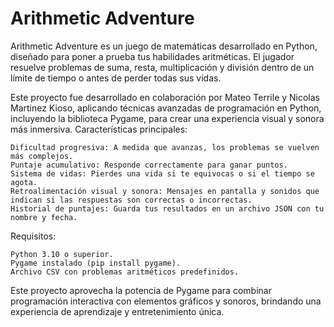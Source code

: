 # Arithmetic Adventure

Arithmetic Adventure es un juego de matemáticas desarrollado en Python, diseñado para poner a prueba tus habilidades aritméticas. El jugador resuelve problemas de suma, resta, multiplicación y división dentro de un límite de tiempo o antes de perder todas sus vidas.

Este proyecto fue desarrollado en colaboración por Mateo Terrile y Nicolas Martinez Kioso, aplicando técnicas avanzadas de programación en Python, incluyendo la biblioteca Pygame, para crear una experiencia visual y sonora más inmersiva.
Características principales:

    Dificultad progresiva: A medida que avanzas, los problemas se vuelven más complejos.
    Puntaje acumulativo: Responde correctamente para ganar puntos.
    Sistema de vidas: Pierdes una vida si te equivocas o si el tiempo se agota.
    Retroalimentación visual y sonora: Mensajes en pantalla y sonidos que indican si las respuestas son correctas o incorrectas.
    Historial de puntajes: Guarda tus resultados en un archivo JSON con tu nombre y fecha.

Requisitos:

    Python 3.10 o superior.
    Pygame instalado (pip install pygame).
    Archivo CSV con problemas aritméticos predefinidos.

Este proyecto aprovecha la potencia de Pygame para combinar programación interactiva con elementos gráficos y sonoros, brindando una experiencia de aprendizaje y entretenimiento única.